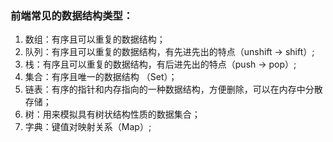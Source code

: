 ### 前端常见的数据结构类型：
1. 数组：有序且可以重复的数据结构；
2. 队列：有序且可以重复的数据结构，有先进先出的特点（unshift -> shift）;
3. 栈：有序且可以重复的数据结构，有后进先出的特点（push -> pop）;
4. 集合：有序且唯一的数据结构 （Set）；
5. 链表：有序的指针和内存指向的一种数据结构，方便删除，可以在内存中分散存储；
6. 树：用来模拟具有树状结构性质的数据集合；
7. 字典：键值对映射关系（Map）;